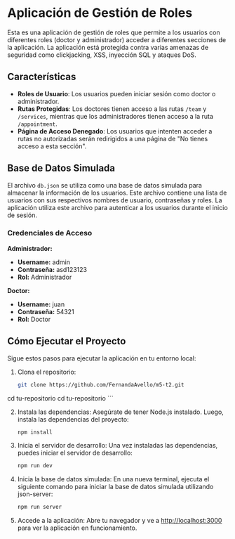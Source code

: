 # Aplicación de Gestión de Roles

Esta es una aplicación de gestión de roles que permite a los usuarios con diferentes roles (doctor y administrador) acceder a diferentes secciones de la aplicación. La aplicación está protegida contra varias amenazas de seguridad como clickjacking, XSS, inyección SQL y ataques DoS.

## Características

- **Roles de Usuario**: Los usuarios pueden iniciar sesión como doctor o administrador.
- **Rutas Protegidas**: Los doctores tienen acceso a las rutas `/team` y `/services`, mientras que los administradores tienen acceso a la ruta `/appointment`.
- **Página de Acceso Denegado**: Los usuarios que intenten acceder a rutas no autorizadas serán redirigidos a una página de "No tienes acceso a esta sección".

## Base de Datos Simulada

El archivo `db.json` se utiliza como una base de datos simulada para almacenar la información de los usuarios. Este archivo contiene una lista de usuarios con sus respectivos nombres de usuario, contraseñas y roles. La aplicación utiliza este archivo para autenticar a los usuarios durante el inicio de sesión.

### Credenciales de Acceso

**Administrador:**
- **Username:** admin
- **Contraseña:** asd123123
- **Rol:** Administrador

**Doctor:**
- **Username:** juan
- **Contraseña:** 54321
- **Rol:** Doctor

## Cómo Ejecutar el Proyecto

Sigue estos pasos para ejecutar la aplicación en tu entorno local:

1. Clona el repositorio:

    ```sh
    git clone https://github.com/FernandaAvello/m5-t2.git
cd tu-repositorio
    cd tu-repositorio
    ```

2. Instala las dependencias: Asegúrate de tener Node.js instalado. Luego, instala las dependencias del proyecto:

    ```sh
    npm install
    ```

3. Inicia el servidor de desarrollo: Una vez instaladas las dependencias, puedes iniciar el servidor de desarrollo:

    ```sh
    npm run dev
    ```

4. Inicia la base de datos simulada: En una nueva terminal, ejecuta el siguiente comando para iniciar la base de datos simulada utilizando json-server:

    ```sh
    npm run server
    ```

5. Accede a la aplicación: Abre tu navegador y ve a [http://localhost:3000](http://localhost:3000) para ver la aplicación en funcionamiento.
